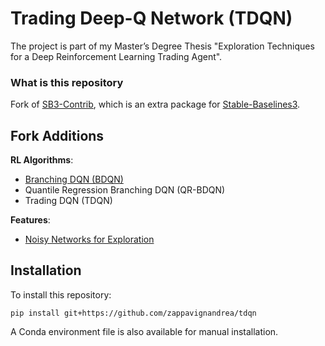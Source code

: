 # Trading Deep-Q Network (TDQN)

The project is part of my Master’s Degree Thesis "Exploration Techniques for a Deep Reinforcement Learning Trading Agent".

### What is this repository

Fork of [SB3-Contrib](https://github.com/Stable-Baselines-Team/stable-baselines3-contrib), which is an extra package for [Stable-Baselines3](https://github.com/DLR-RM/stable-baselines3).


## Fork Additions

**RL Algorithms**:
- [Branching DQN (BDQN)](https://arxiv.org/abs/1711.08946)
- Quantile Regression Branching DQN (QR-BDQN)
- Trading DQN (TDQN)

**Features**:
- [Noisy Networks for Exploration](https://arxiv.org/abs/1706.10295)


## Installation

To install this repository:
```
pip install git+https://github.com/zappavignandrea/tdqn
```
A Conda environment file is also available for manual installation.
